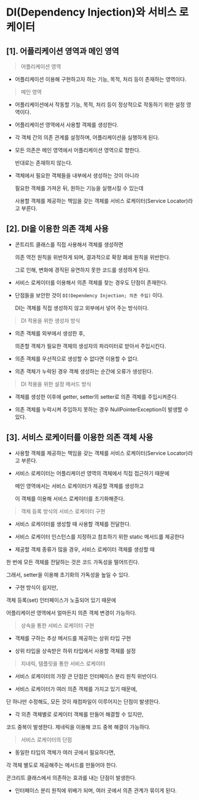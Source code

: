 # DI(Dependency Injection)와 서비스 로케이터

## [1]. 어플리케이션 영역과 메인 영역

> 어플리케이션 영역

  - 어플리케이션 이용해 구현하고자 하는 기능, 목적, 처리 등이 존재하는 영역이다.

> 메인 영역

  - 어플리케이션에서 작동할 기능, 목적, 처리 등이 정상적으로 작동하기 위한 설정 영역이다.
  
  - 어플리케이션 영역에서 사용할 객체를 생성한다.
  
  - 각 객체 간의 의존 관계를 설정하며, 어플리케이션을 실행하게 된다.

- 모든 의존은 메인 영역에서 어플리케이션 영역으로 향한다.

  반대로는 존재하지 않는다.
  
- 객체에서 필요한 객체들을 내부에서 생성하는 것이 아니라

  필요한 객체를 가져온 뒤, 원하는 기능을 실행시킬 수 있는데
  
  사용할 객체를 제공하는 책임을 갖는 객체를 서비스 로케이터(Service Locator)라고 부른다.
  
## [2]. DI을 이용한 의존 객체 사용

- 콘트리트 클래스를 직접 사용해서 객체를 생성하면

  의존 역전 원칙을 위반하게 되며, 결과적으로 확장 폐쇄 원칙을 위반한다.
  
  그로 인해, 변화에 경직된 유연하지 못한 코드를 생성하게 된다.
  
- 서비스 로케이터를 이용해서 의존 객체를 찾는 경우도 단점이 존재한다.

- 단점들을 보안한 것이 `DI(Dependency Injection; 의존 주입)` 이다.

  DI는 객체를 직접 생성하지 않고 외부에서 넣어 주는 방식이다.
  
> DI 적용을 위한 생성자 방식

  - 의존 객체를 외부에서 생성한 후,
  
    의존할 객체가 필요한 객체의 생성자의 파라미터로 받아서 주입시킨다.

  - 의존 객체를 우선적으로 생성할 수 없다면 이용할 수 없다.
 
  - 의존 객체가 누락된 경우 객체 생성하는 순간에 오류가 생성된다.

> DI 적용을 위한 설정 메서드 방식

  - 객체를 생성한 이후에 getter, setter의 setter로 의존 객체를 주입시켜준다.
  
  - 의존 객체를 누락시켜 주입하지 못하는 경우 NullPointerException이 발생할 수 있다.

## [3]. 서비스 로케이터를 이용한 의존 객체 사용

- 사용할 객체를 제공하는 책임을 갖는 객체를 서비스 로케이터(Service Locator)라고 부른다.

- 서비스 로케이터는 어플리케이션 영역의 객체에서 직접 접근하기 때문에

  메인 영역에서는 서비스 로케이터가 제공할 객체를 생성하고
  
  이 객체를 이용해 서비스 로케이터를 초기화해준다.
  
> 객체 등록 방식의 서비스 로케이터 구현

  - 서비스 로케이터를 생성할 때 사용할 객체를 전달한다.
  
  - 서비스 로케이터 인스턴스를 지정하고 참조하기 위한 static 메서드를 제공한다
   
  - 제공할 객체 종류가 많을 경우, 서비스 로케이터 객체를 생성할 때
  
  한 번에 모든 객체를 전달하는 것은 코드 가독성을 떨어뜨린다.

  그래서, setter을 이용해 초기화의 가독성을 높일 수 있다.
  
  - 구현 방식이 쉽지만,
  
  객체 등록(set) 인터페이스가 노출되어 있기 때문에

  어플리케이션 영역에서 얼마든지 의존 객체 변경이 가능하다.
  
> 상속을 통한 서비스 로케이터 구현

  - 객체를 구하는 추상 메서드를 제공하는 상위 타입 구현
  
  - 상위 타입을 상속받은 하위 타입에서 사용할 객체를 설정

> 지네릭, 템플릿을 통한 서비스 로케이터

  - 서비스 로케이터의 가장 큰 단점은 인터페이스 분리 원칙 위반이다.
  
  - 서비스 로케이터가 여러 의존 객체를 가지고 있기 때문에,
  
  단 하나만 수정해도, 모든 것이 재컴파일이 이루어지는 단점이 발생한다.

  - 각 의존 객체별로 로케이터 객체를 만들어 해결할 수 있지만,
  
  코드 중복이 발생한다. 제네릭을 이용해 코드 중복 해결이 가능하다.

> 서비스 로케이터의 단점

  - 동일한 타입의 객체가 여러 곳에서 필요하다면,

  각 객체 별도로 제공해주는 메서드를 만들어야 한다.
  
  콘크리트 클래스에서 의존하는 효과를 내는 단점이 발생한다.
  
  - 인터페이스 분리 원칙에 위배가 되며, 여러 곳에서 의존 관계가 묶이게 된다.

  

